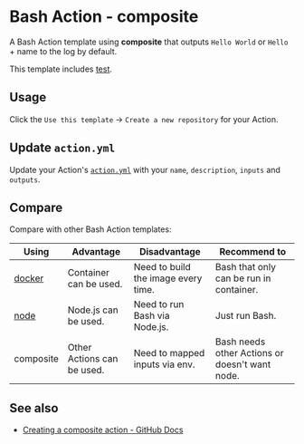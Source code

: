 # Bash Action - **composite**

A Bash Action template using **composite** that outputs `Hello World` or `Hello` + name to the log by default.

This template includes [test](.github/workflows/test.yml).

## Usage

Click the `Use this template` -> `Create a new repository` for your Action.

## Update `action.yml`

Update your Action's [`action.yml`](action.yml) with your `name`, `description`, `inputs` and `outputs`.

## Compare

Compare with other Bash Action templates:

| Using     | Advantage                  | Disadvantage                        | Recommend to                                   |
| --------- | -------------------------- | ----------------------------------- | ---------------------------------------------- |
| [docker]  | Container can be used.     | Need to build the image every time. | Bash that only can be run in container.        |
| [node]    | Node.js can be used.       | Need to run Bash via Node.js.       | Just run Bash.                                 |
| composite | Other Actions can be used. | Need to mapped inputs via env.      | Bash needs other Actions or doesn't want node. |

[docker]:https://github.com/actions-bash/docker
[node]:https://github.com/actions-bash/node

## See also

- [Creating a composite action - GitHub Docs](https://docs.github.com/actions/creating-actions/creating-a-composite-action)